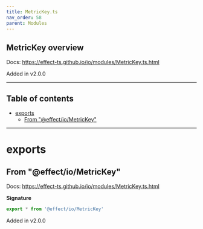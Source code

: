 ```yaml
---
title: MetricKey.ts
nav_order: 58
parent: Modules
---
```


## MetricKey overview

Docs: https://effect-ts.github.io/io/modules/MetricKey.ts.html

Added in v2.0.0

---

<h2 class="text-delta">Table of contents</h2>

- [exports](#exports)
  - [From "@effect/io/MetricKey"](#from-effectiometrickey)

---

# exports

## From "@effect/io/MetricKey"

Docs: https://effect-ts.github.io/io/modules/MetricKey.ts.html

**Signature**

```ts
export * from '@effect/io/MetricKey'
```

Added in v2.0.0
